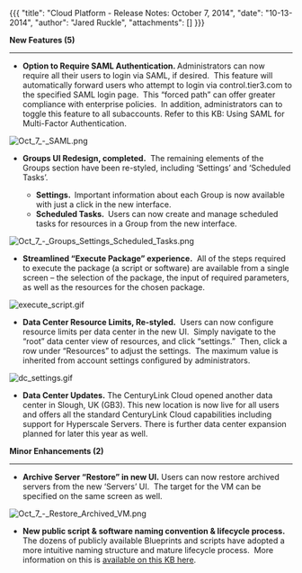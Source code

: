 {{{
  "title": "Cloud Platform - Release Notes: October 7, 2014",
  "date": "10-13-2014",
  "author": "Jared Ruckle",
  "attachments": []
}}}

<p><strong>New Features (5)</strong>
</p>
<div>
  <hr />
</div>
<ul>
  <li><strong>Option to Require SAML Authentication. </strong>Administrators can now require all their users to login via SAML, if desired.&nbsp; This feature will automatically forward users who attempt to login via control.tier3.com to the specified SAML
    login page.&nbsp; This “forced path” can offer greater compliance with enterprise policies.&nbsp; In addition, administrators can to toggle this feature to all subaccounts. Refer to this KB: Using SAML for Multi-Factor Authentication.</li>
</ul>
<p><img src="https://t3n.zendesk.com/attachments/token/xIlD1maqOHRIh6PHDkssQSqDw/?name=Oct+7+-+SAML.png" alt="Oct_7_-_SAML.png" />
</p>
<ul>
  <li><strong>Groups UI Redesign, completed.</strong>&nbsp;&nbsp;The remaining elements of the Groups section have been re-styled, including ‘Settings’ and ‘Scheduled Tasks’.</li>
  <ul>
    <li><strong>Settings.&nbsp; </strong>Important information about each Group is now available with just a click in the new interface.</li>
    <li><strong>Scheduled Tasks.&nbsp; </strong>Users can now create and manage scheduled tasks for resources in a Group from the new interface.</li>
  </ul>
</ul>
<p><img src="https://t3n.zendesk.com/attachments/token/KLzslglCSRqY2uGC5mC8stQKW/?name=Oct+7+-+Groups_Settings_Scheduled_Tasks.png" alt="Oct_7_-_Groups_Settings_Scheduled_Tasks.png" />
</p>
<ul>
  <li><strong>Streamlined “Execute Package” experience.</strong>&nbsp; All of the steps required to execute the package (a script or software) are available from a single screen – the selection of the package, the input of required parameters, as well as
    the resources for the chosen package.</li>
</ul>
<p><img src="https://t3n.zendesk.com/attachments/token/4eE46V0gal9qqyE46VSsCYO1l/?name=execute_script.gif" alt="execute_script.gif" />
</p>
<ul>
  <li><strong>Data Center Resource Limits, Re-styled.</strong>&nbsp; Users can now configure resource limits per data center in the new UI.&nbsp; Simply navigate to the “root” data center view of resources, and click “settings.”&nbsp; Then, click a row under
    “Resources” to adjust the settings.&nbsp; The maximum value is inherited from account settings configured by administrators.</li>
</ul>
<p><img src="https://t3n.zendesk.com/attachments/token/Nb8P5Rm8KBj0ZLhgMQzUGmHbz/?name=dc_settings.gif" alt="dc_settings.gif" />
</p>
<ul>
  <li><strong>Data Center Updates.</strong> The CenturyLink Cloud opened another data center in Slough, UK (GB3). This new location is now live for all users and offers all the standard CenturyLink Cloud capabilities including support for Hyperscale Servers.
    There is further data center expansion planned for later this year as well.</li>
</ul>
<p><strong>Minor Enhancements (2)</strong>
</p>
<div>
  <hr />
</div>
<ul>
  <li><strong>Archive Server “Restore” in new UI.</strong> Users can now restore archived servers from the new ‘Servers’ UI.&nbsp; The target for the VM can be specified on the same screen as well.</li>
</ul>
<p><img src="https://t3n.zendesk.com/attachments/token/RWts3sdl8dj3qdNqTYLZ8bdn7/?name=Oct+7+-+Restore+Archived+VM.png" alt="Oct_7_-_Restore_Archived_VM.png" />
</p>
<ul>
  <li><strong>New public script &amp; software naming convention &amp; lifecycle process.&nbsp; </strong>The dozens of publicly available Blueprints and scripts have adopted a more intuitive naming structure and mature lifecycle process.&nbsp; More information
    on this is <a href="https://t3n.zendesk.com/entries/56566304-Creating-Public-Blueprint-Packages" target="_blank">available on this KB here</a>.</li>
</ul>